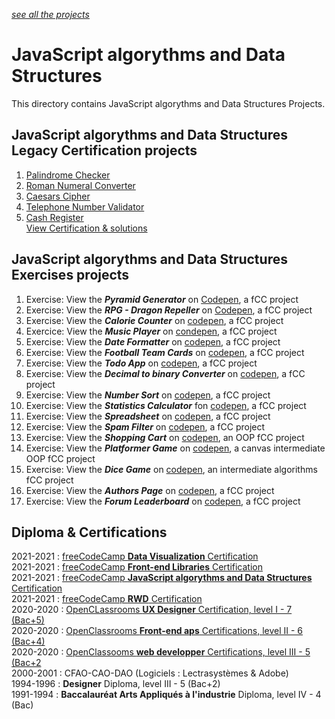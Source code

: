 *[see all the projects](https://github.com/s-manguy/projects)*


# JavaScript algorythms and Data Structures
This directory contains JavaScript algorythms and Data Structures Projects.
## JavaScript algorythms and Data Structures Legacy Certification projects
1. [Palindrome Checker](https://github.com/s-manguy/projects/tree/main/javascript-algorythms-and-data-structures/01-palindrome-checker)
1. [Roman Numeral Converter](https://github.com/s-manguy/projects/tree/main/javascript-algorythms-and-data-structures/02-roman-numeral-converter)
1. [Caesars Cipher](https://github.com/s-manguy/projects/tree/main/javascript-algorythms-and-data-structures/03-caesars-cipher)
1. [Telephone Number Validator](https://github.com/s-manguy/projects/tree/main/javascript-algorythms-and-data-structures/04-telephone-number-validator)
1. [Cash Register](https://github.com/s-manguy/projects/tree/main/javascript-algorythms-and-data-structures/05-cash-register)  
[View Certification & solutions](https://www.freecodecamp.org/certification/fcc3ab085a4-3e2d-4160-a445-50914111cc0d/javascript-algorithms-and-data-structures)

## JavaScript algorythms and Data Structures Exercises projects
1. Exercise: View the ***Pyramid Generator*** on [Codepen](https://codepen.io/s-manguy/full/PogXLOq), a fCC project
2. Exercise: View the ***RPG - Dragon Repeller*** on [Codepen](https://codepen.io/s-manguy/full/MWREmrv), a fCC project
3. Exercise: View the ***Calorie Counter*** on [codepen](https://codepen.io/s-manguy/full/xxePNoz), a fCC project
4. Exercice: View the ***Music Player*** on [condepen](https://codepen.io/s-manguy/full/LYvejGE), a fCC project
5. Exercise: View the ***Date Formatter*** on [codepen](https://codepen.io/s-manguy/full/gOyoJXB), a fCC project
6. Exercise: View the ***Football Team Cards*** on [codepen](https://codepen.io/s-manguy/full/BaErPpe), a fCC project
7. Exercise: View the ***Todo App*** on [codepen](https://codepen.io/s-manguy/full/GRLdoXZ), a fCC project
8. Exercise: View the ***Decimal to binary Converter*** on [codepen](https://codepen.io/s-manguy/full/ZEZoyvO), a fCC project
9. Exercise: View the ***Number Sort*** on [codepen](https://codepen.io/s-manguy/full/YzMLjwE), a fCC project
10. Exercise: View the ***Statistics Calculator*** fon [codepen](https://codepen.io/s-manguy/full/zYXjMOv), a fCC project
11. Exercise: View the ***Spreadsheet*** on [codepen](https://codepen.io/s-manguy/full/xxezMVB), a fCC project
12. Exercise: View the ***Spam Filter*** on [codepen](https://codepen.io/s-manguy/full/zYXLyaE), a fCC project
13. Exercise: View the ***Shopping Cart***  on [codepen](https://codepen.io/s-manguy/full/yLrqdMZ), an OOP fCC project
14. Exercise: View the ***Platformer Game*** on [codepen](https://codepen.io/s-manguy/full/xxeaPGv), a canvas intermediate OOP fCC project
15. Exercise: View the ***Dice Game*** on [codepen](https://codepen.io/s-manguy/full/yLrGJMz), an intermediate algorithms fCC project
16. Exercise: View the ***Authors Page*** on [codepen](https://codepen.io/s-manguy/full/KKYbWpe), a fCC project
17. Exercise: View the ***Forum Leaderboard*** on [codepen](https://codepen.io/s-manguy/full/WNWPBra), a fCC project

## Diploma & Certifications
2021-2021 : [freeCodeCamp **Data Visualization** Certification](https://www.freecodecamp.org/fcc3ab085a4-3e2d-4160-a445-50914111cc0d)  
2021-2021 : [freeCodeCamp **Front-end Libraries** Certification](https://www.freecodecamp.org/fcc3ab085a4-3e2d-4160-a445-50914111cc0d)  
2021-2021 : [freeCodeCamp **JavaScript algorythms and Data Structures** Certification](https://www.freecodecamp.org/fcc3ab085a4-3e2d-4160-a445-50914111cc0d)  
2021-2021 : [freeCodeCamp **RWD** Certification](https://www.freecodecamp.org/fcc3ab085a4-3e2d-4160-a445-50914111cc0d)  
2020-2020 : [OpenCLassrooms **UX Designer** Certification, level I - 7 (Bac+5)](https://github.com/s-manguy/diploma/tree/main/UX-DESIGN#ux-designer-course--formation-ux-designer-level-i-7-bac--5)  
2020-2020 : [OpenClassrooms **Front-end aps** Certifications, level II - 6 (Bac+4)](https://github.com/s-manguy/diploma/tree/main/FRONT-END#front-end-apps-developer-course--formation-d%C3%A9veloppeur-front-end-level-ii-6-bac--4)  
2020-2020 : [OpenClassooms **web developper** Certifications, level III - 5 (Bac+2](https://github.com/s-manguy/diploma/tree/main/WEB-DEVELOPPER#web-developer-course--formation-d%C3%A9veloppeur-web-level-iii-5-bac--2)   
2000-2001 : CFAO-CAO-DAO  (Logiciels : Lectrasystèmes & Adobe)  
1994-1996 : **Designer** Diploma, level III - 5 (Bac+2)  
1991-1994 : **Baccalauréat Arts Appliqués à l'industrie** Diploma, level IV - 4 (Bac)  
